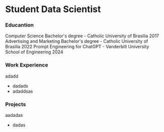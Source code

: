 # Student Data Scientist

### Educantion

Computer Science Bachelor's degree - Catholic University of Brasilia 2017
Advertising and Marketing Bachelor's degree - Catholic University of Brasilia 2022
Prompt Engineering for ChatGPT - Vanderbilt University School of Engineering 2024


### Work Experience
adadd
- dadads
- adaddsas

### Projects
aadadas
- dadas
